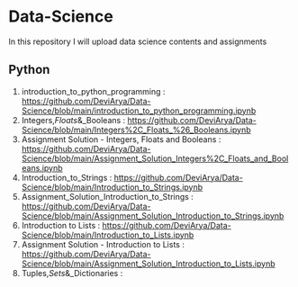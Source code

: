 # Data-Science
In this repository I will upload data science contents and assignments

## Python

1. introduction_to_python_programming : https://github.com/DeviArya/Data-Science/blob/main/introduction_to_python_programming.ipynb
2. Integers,_Floats_&_Booleans : https://github.com/DeviArya/Data-Science/blob/main/Integers%2C_Floats_%26_Booleans.ipynb
3. Assignment Solution - Integers, Floats and Booleans : https://github.com/DeviArya/Data-Science/blob/main/Assignment_Solution_Integers%2C_Floats_and_Booleans.ipynb
4. Introduction_to_Strings : https://github.com/DeviArya/Data-Science/blob/main/Introduction_to_Strings.ipynb
5. Assignment_Solution_Introduction_to_Strings : https://github.com/DeviArya/Data-Science/blob/main/Assignment_Solution_Introduction_to_Strings.ipynb
6. Introduction to Lists : https://github.com/DeviArya/Data-Science/blob/main/Introduction_to_Lists.ipynb
7. Assignment Solution - Introduction to Lists : https://github.com/DeviArya/Data-Science/blob/main/Assignment_Solution_Introduction_to_Lists.ipynb
8. Tuples,_Sets_&_Dictionaries : 
